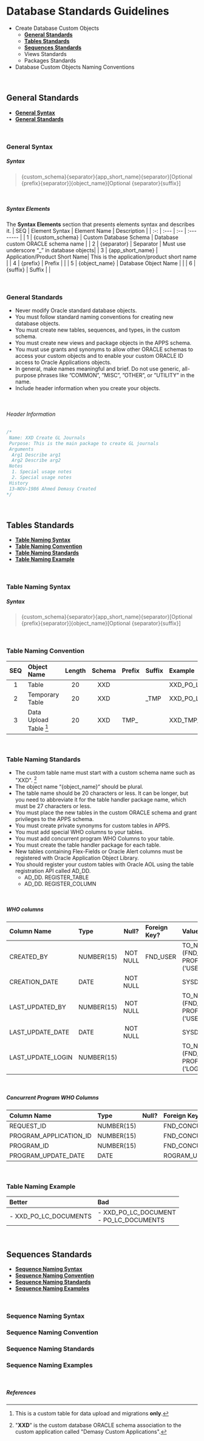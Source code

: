 # Database Standards Guidelines

- Create Database Custom Objects
  - <a href="#general-standards">**General Standards**</a>
  - <a href="#tables-standards">**Tables Standards**</a>
  - <a href="#sequences-standards">**Sequences Standards**</a>
  - Views Standards
  - Packages Standards
- Database Custom Objects Naming Conventions

<br>

## General Standards

- <a href="#general-syntax">**General Syntax**</a>
- <a href="#">**General Standards**</a>

<br>

### General Syntax


##### Syntax 

> {custom_schema}{separator}{app_short_name}{separator}[Optional {prefix}{separator}]{object_name}[Optional {separator}{suffix}]

<br>

##### Syntax Elements
The **Syntax Elements** section that presents elements syntax and describes it.
 | SEQ | Element Syntax    | Element Name                  | Description |
 | :-: | :---              | :--                           | :--------   |
 | 1   | {custom_schema}   | Custom Database Schema        | Database custom ORACLE schema name |
 | 2   | {separator}       | Separator                     | Must use underscore “_” in database objects|
 | 3   | {app_short_name}  | Application/Product Short Name| This is the application/product short name |
 | 4   | {prefix}          | Prefix                        |  |
 | 5   | {object_name}     | Database Object Name          |  |
 | 6   | {suffix}          | Suffix                        |  |

<br>

### General Standards

- Never modify Oracle standard database objects.
- You must follow standard naming conventions for creating new database objects.
- You must create new tables, sequences, and types, in the custom schema.
- You must create new views and package objects in the APPS schema.
- You must use grants and synonyms to allow other ORACLE schemas to access your custom objects and to enable your custom ORACLE ID access to Oracle Applications objects.
- In general, make names meaningful and brief. Do not use generic, all-purpose phrases like ”COMMON”, ”MISC”, ”OTHER”, or ”UTILITY” in the name.
- Include header information when you create your objects.

<br>

###### Header Information

```SQL
/*
 Name: XXD Create GL Journals
 Purpose: This is the main package to create GL journals
 Arguments
  Arg1 Describe arg1
  Arg2 Describe arg2
 Notes
  1. Special usage notes
  2. Special usage notes
 History
 13–NOV–1986 Ahmed Demasy Created
*/
```

<br>

## Tables Standards

- <a href="#table-naming-syntax">**Table Naming Syntax**</a>
- <a href="#table-naming-convention">**Table Naming Convention**</a>
- <a href="#table-naming-standards">**Table Naming Standards**</a>
- <a href="#table-naming-example">**Table Naming Example**</a>

<br>

### Table Naming Syntax

##### Syntax 

> {custom_schema}{separator}{app_short_name}{separator}[Optional {prefix}{separator}]{object_name}[Optional {separator}{suffix}]

<br>

### Table Naming Convention

 | SEQ  | Object Name            | Length | Schema | Prefix | Suffix | Example |
 | :-:  | :----                  | :-:    | :--:   | :---   | :---   | :----   |
 | 1    | Table                  | 20     | XXD    |        |        | XXD_PO_LC_DOCUMENTS |
 | 2    | Temporary Table        | 20     | XXD    |        | \_TMP  | XXD_PO_LC_DOCS_TMP |
 | 3    | Data Upload Table [^1] | 20     | XXD    | TMP_   |        | XXD_TMP_LC_DOCS | 
 
<br>

### Table Naming Standards

- The custom table name must start with a custom schema name such as "XXD". [^2]
- The object name “{object_name}“ should be plural.
- The table name should be 20 characters or less. It can be longer, but you need to abbreviate it for the table handler package name, which must be 27 characters or less.
- You must place the new tables in the custom ORACLE schema and grant privileges to the APPS schema.
- You must create private synonyms for custom tables in APPS.
- You must add special WHO columns to your tables.
- You must add concurrent program WHO Columns to your table.
- You must create the table handler package for each table.
- New tables containing Flex-Fields or Oracle Alert columns must be registered with Oracle Application Object Library.
- You should register your custom tables with Oracle AOL using the table registration API called AD_DD.
  - AD_DD. REGISTER_TABLE
  - AD_DD. REGISTER_COLUMN

<br>

##### WHO columns

 | Column Name       | Type       | Null?    | Foreign Key? | Value | 
 | :--               | :----      | :-:      | :--          | :---   | 
 | CREATED_BY        | NUMBER(15) | NOT NULL | FND_USER     | TO_NUMBER (FND_ PROFILE.VALUE (’USER_ID’)) |
 | CREATION_DATE     | DATE       | NOT NULL |              | SYSDATE |
 | LAST_UPDATED_BY   | NUMBER(15) | NOT NULL |              | TO_NUMBER (FND_ PROFILE.VALUE (’USER_ID’)) | 
 | LAST_UPDATE_DATE  | DATE       | NOT NULL |              | SYSDATE |
 | LAST_UPDATE_LOGIN | NUMBER(15) |          |              | TO_NUMBER (FND_ PROFILE.VALUE (’LOGIN_ ID’)) |
 
<br>

##### Concurrent Program WHO Columns

 | Column Name             | Type       | Null? | Foreign Key to Table?   |  
 | :--                     | :----      | :-:   | :--                     | 
 | REQUEST_ID              | NUMBER(15) |       | FND_CONCURRENT_REQUESTS | 
 | PROGRAM_APPLICATION_ID  | NUMBER(15) |       | FND_CONCURRENT_PROGRAMS | 
 | PROGRAM_ID              | NUMBER(15) |       | FND_CONCURRENT_PROGRAMS | 
 | PROGRAM_UPDATE_DATE     | DATE       |       | ROGRAM_UPDATE_DATE      | 
 
<br>

### Table Naming Example

 | Better   | Bad        |
 | :---  | :---        |
 | - XXD_PO_LC_DOCUMENTS | - XXD_PO_LC_DOCUMENT <br> - PO_LC_DOCUMENTS       |

<br>

## Sequences Standards

- <a href="#sequence-naming-syntax">**Sequence Naming Syntax**</a>
- <a href="#sequence-naming-convention">**Sequence Naming Convention**</a>
- <a href="#sequence-naming-standards">**Sequence Naming Standards**</a>
- <a href="#sequence-naming-examples">**Sequence Naming Examples**</a>

<br>

### Sequence Naming Syntax

### Sequence Naming Convention

### Sequence Naming Standards

### Sequence Naming Examples


<br>

##### References
[^2]: "**XXD**" is the custom database ORACLE schema association to the custom application called "Demasy Custom Applications".
[^1]: This is a custom table for data upload and migrations **only**.
